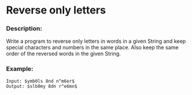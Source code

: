 # Reverse only letters

### Description:

Write a program to reverse only letters in words in a given String and keep special characters and numbers in the same place. Also keep the same order of the reversed words in the given String.

### Example:

```
Input: $ymb0ls 8nd n^m6er$
Output: $slb0my 8dn r^e6mn$
```


